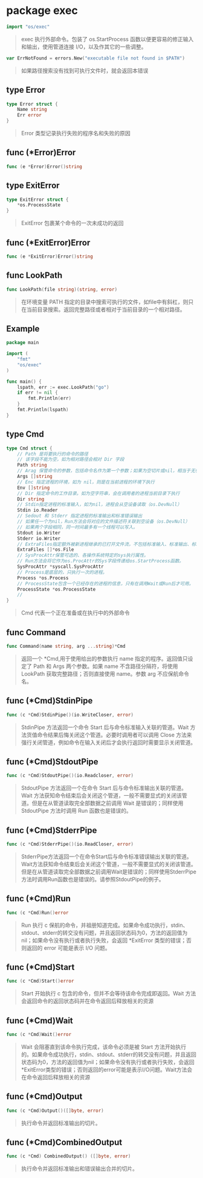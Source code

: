# package exec
```go
import "os/exec"
```
> exec 执行外部命令。包装了 os.StartProcess 函数以便更容易的修正输入和输出，使用管道连接 I/O，以及作其它的一些调整。

```go
var ErrNotFound = errors.New("executable file not found in $PATH")
```
> 如果路径搜索没有找到可执行文件时，就会返回本错误

## type Error
```go
type Error struct {
	Name string
	Err error 
}
```
> Error 类型记录执行失败的程序名和失败的原因

## func (*Error)Error
```go
func (e *Error)Error()string
```

## type ExitError
```go
type ExitError struct {
	*os.ProcessState
}
```
> ExitError 包裹某个命令的一次未成功的返回

## func (*ExitError)Error
```go
func (e *ExitError)Error()string
```

## func LookPath
```go
func LookPath(file string)(string, error)
```
> 在环境变量 PATH 指定的目录中搜索可执行的文件，如file中有斜杠，则只在当前目录搜索。返回完整路径或者相对于当前目录的一个相对路径。


## Example
```go
package main

import (
	"fmt"
	"os/exec"
)

func main() {
	lspath, err := exec.LookPath("go")
	if err != nil {
		fmt.Println(err)
	}
	fmt.Println(lspath)
}
```

## type Cmd
```go
type Cmd struct {
    // Path 是将要执行的命令的路径
    // 该字段不能为空，如为相对路径会相对 Dir 字段
    Path string
    // Arag 保管命令的参数，包括命令名作为第一个参数；如果为空切片或nil，相当于无参数命令
    Args []string
    // Enc 指定进程的环境，如为 nil，则是在当前进程的环境下执行
    Env []string
    // Dir 指定命令的工作目录。如为空字符串，会在调用者的进程当前目录下执行
    Dir string
    // Stdin指定进程的标准输入，如为nil，进程会从空设备读取（os.DevNull）
    Stdin io.Reader
    // Sedout 和 Stderr 指定进程的标准输出和标准错误输出
    // 如果任一个为nil，Run方法会将对应的文件描述符关联到空设备（os.DevNull）
    // 如果两个字段相同，同一时间最多有一个线程可以写入。
    Stdout io.Writer
    Stderr io.Writer
    // ExtraFiles指定额外被新进程继承的已打开文件流，不包括标准输入、标准输出、标准错误输出。
    ExtraFiles []*os.File
    // SysProcAttr保管可选的、各操作系统特定的sys执行属性。
    // Run方法会将它作为os.ProcAttr的Sys字段传递给os.StartProcess函数。
    SysProcAttr *syscall.SysProcAttr
    // Process是底层的，只执行一次的进程。
    Process *os.Process
    // ProcessState包含一个已经存在的进程的信息，只有在调用Wait或Run后才可用。
    ProcessState *os.ProcessState
    // 
}
```
> Cmd 代表一个正在准备或在执行中的外部命令

## func Command
```go
func Command(name string, arg ...string)*Cmd
```
> 返回一个 *Cmd,用于使用给出的参数执行 name 指定的程序。返回值只设定了 Path 和 Args 两个参数。如果 name 不含路径分隔符，将使用 LookPath 获取完整路径；否则直接使用 name。参数 arg 不应保航命令名。

## func (*Cmd)StdinPipe
```go
func (c *Cmd)StdinPipe()(io.WriteCloser, error)
```
> StdinPipe 方法返回一个命令 Start 后与命令标准输入关联的管道。Wait 方法货值命令结果后悔关闭这个管道。必要时调用者可以调用 Close 方法来强行关闭管道，例如命令在输入关闭后才会执行返回时需要显示关闭管道。

## func (*Cmd)StdoutPipe
```go
func (c *Cmd)StdoutPipe()(io.Readcloser, error)
```
> StdoutPipe 方法返回一个在命令 Start 后与命令标准输出关联的管道。Wait 方法获知命令结束后会关闭这个管道，一般不需要显式的关闭该管道。但是在从管道读取完全部数据之前调用 Wait 是错误的；同样使用 StdoutPipe 方法时调用 Run 函数也是错误的。

## func (*Cmd)StderrPipe
```go
func (c *Cmd)StderrPipe()(io.ReadCloser, error)
```
> StderrPipe方法返回一个在命令Start后与命令标准错误输出关联的管道。Wait方法获知命令结束后会关闭这个管道，一般不需要显式的关闭该管道。但是在从管道读取完全部数据之前调用Wait是错误的；同样使用StderrPipe方法时调用Run函数也是错误的。请参照StdoutPipe的例子。

## func (*Cmd)Run
```go
func (c *Cmd)Run()error
```
> Run 执行 c 保航的命令，并祖册知道完成。如果命令成功执行，stdin、stdout、stderr的转交没有问题，并且返回状态码为0，方法的返回值为nil；如果命令没有执行或者执行失败，会返回 *ExitError 类型的错误；否则返回的 error 可能是表示 I/O 问题。

## func (*Cmd)Start
```go
func (c *Cmd)Start()error
```
> Start 开始执行 c 包含的命令，但并不会等待该命令完成即返回。Wait 方法会返回命令的返回状态码并在命令返回后释放相关的资源

## func (*Cmd)Wait
```go
func (c *Cmd)Wait()error
```
> Wait 会阻塞直到该命令执行完成，该命令必须是被 Start 方法开始执行的。如果命令成功执行，stdin、stdout、stderr的转交没有问题，并且返回状态码为0，方法的返回值为nil；如果命令没有执行或者执行失败，会返回*ExitError类型的错误；否则返回的error可能是表示I/O问题。Wait方法会在命令返回后释放相关的资源

## func (*Cmd)Output
```go
func (c *Cmd)Output()([]byte, error)
```
> 执行命令并返回标准输出的切片。

## func (*Cmd)CombinedOutput
```go
func (c *Cmd) CombinedOutput() ([]byte, error)
```
> 执行命令并返回标准输出和错误输出合并的切片。